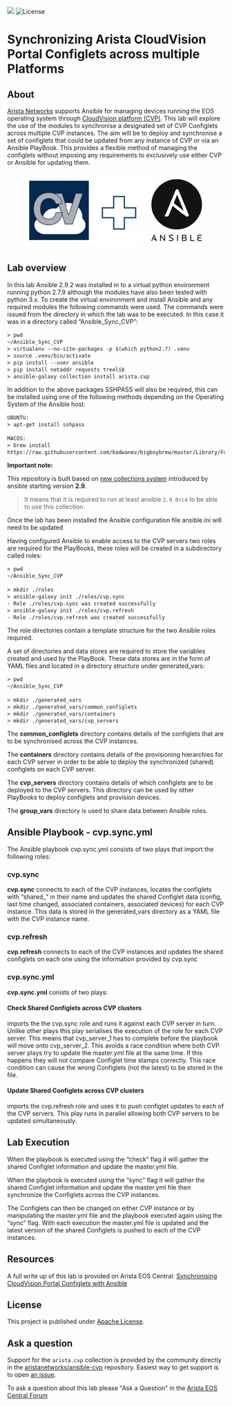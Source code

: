 ![](https://img.shields.io/badge/Arista-CVP%20Automation-blue) ![License](https://img.shields.io/github/license/aristanetworks/ansible-cvp)

# Synchronizing Arista CloudVision Portal Configlets across multiple Platforms

<!-- @import "[TOC]" {cmd="toc" depthFrom=1 depthTo=6 orderedList=false} -->

<!-- code_chunk_output -->

<!-- /code_chunk_output -->

## About

[Arista Networks](https://www.arista.com/) supports Ansible for managing devices running the EOS operating system through [CloudVision platform (CVP)](https://www.arista.com/en/products/eos/eos-cloudvision). This lab will explore the use of the modules to synchronise a designated set of CVP Configlets across multiple CVP instances.  The aim will be to deploy and synchronise a set of configlets that could be updated from any instance of CVP or via an Ansible PlayBook. This provides a flexible method of managing the configlets without imposing any requirements to exclusively use either CVP or Ansible for updating them.

<p align="center">
  <img src='docs/cv_ansible_logo.png' alt='Arista CloudVision and Ansible'/>
</p>

## Lab overview

In this lab Ansible 2.9.2 was installed in to a virtual python environment running python 2.7.9 although the modules have also been tested with python 3.x. To create the virtual environment and install Ansible and any required modules the following commands were used. The commands were issued from the directory in which the lab was to be executed. In this case it was in a directory called “Ansible_Sync_CVP”:

```shell
> pwd
~/Ansible_Sync_CVP
> virtualenv --no-site-packages -p $(which python2.7) .venv
> source .venv/bin/activate
> pip install --user ansible
> pip install netaddr requests treelib
> ansible-galaxy collection install arista.cvp
```
In addition to the above packages SSHPASS will also be required, this can be installed using one of the following methods depending on the Operating System of the Ansible host:

```shell
UBUNTU:
> apt-get install sshpass

MACOS:
> brew install https://raw.githubusercontent.com/kadwanev/bigboybrew/master/Library/Formula/sshpass.rb
```

__Important note:__

This repository is built based on [new collections system](https://docs.ansible.com/ansible/devel/dev_guide/developing_collections.html#developing-collections) introduced by ansible starting version __2.9__. 

> It means that it is required to run at least ansible `2.9.0rc4` to be able to use this collection.


Once the lab has been installed the Ansible configuration file ansible.ini will need to be updated

Having configured Ansible to enable access to the CVP servers two roles are required for the PlayBooks, these roles will be created in a subdirectory called roles:

```shell
> pwd
~/Ansible_Sync_CVP 

> mkdir ./roles
> ansible-galaxy init ./roles/cvp.sync
- Role ./roles/cvp.sync was created successfully
> ansible-galaxy init ./roles/cvp.refresh
- Role ./roles/cvp.refresh was created successfully
```
The role directories contain a template structure for the two Ansible roles required.

A set of directories and data stores are required to store the variables created and used by the PlayBook. These data stores are in the form of YAML files and located in a directory structure under generated_vars:

```shell
> pwd
~/Ansible_Sync_CVP 

> mkdir ./generated_vars
> mkdir ./generated_vars/common_configlets
> mkdir ./generated_vars/containers
> mkdir ./generated_vars/cvp_servers
```
The __common_configlets__ directory contains details of the configlets that are to be synchronised across the CVP instances.

The __containers__ directory contains details of the provisioning hierarchies for each CVP server in order to be able to deploy the synchronized (shared) configlets on each CVP server.

The __cvp_servers__ directory contains details of which configlets are to be deployed to the CVP servers. This directory can be used by other PlayBooks to deploy configlets and provision devices.

The __group_vars__ directory is used to share data between Ansible roles.

## Ansible Playbook - cvp.sync.yml

The Ansible playbook cvp.sync.yml consists of two plays that import the following roles:

### cvp.sync

  __cvp.sync__ connects to each of the CVP instances, locates the configlets with “shared_” in their name and updates the shared Configlet data (config, last time changed, associated containers, associated devices) for each CVP instance. This data is stored in the generated_vars directory as a YAML file with the CVP instance name.

### cvp.refresh

 __cvp.refresh__ connects to each of the CVP instances and updates the shared configlets on each one using the information provided by cvp.sync

### cvp.sync.yml

__cvp.sync.yml__ conists of two plays:

#### Check Shared Configlets across CVP clusters 
 imports the the cvp.sync role and runs it against each CVP server in turn. Unlike other plays this play serialises the execution of the role for each CVP server. This means that cvp_server_1 has to complete before the playbook will move onto cvp_server_2. This avoids a race condition where both CVP server plays try to update the master.yml file at the same time. If this happens they will not compare Configlet time stamps correctly. This race condition can cause the wrong Configlets (not the latest) to be stored in the file.

#### Update Shared Configlets across CVP clusters
 imports the cvp.refresh role and uses it to push configlet updates to each of the CVP servers. This play runs in parallel allowing both CVP servers to be updated simultaneously.

## Lab Execution

When the playbook is executed using the “check” flag it will gather the shared Configlet information and update the master.yml file.

When the playbook is executed using the “sync” flag it will gather the shared Configlet information and update the master.yml file then synchronize the Configlets across the CVP instances.

The Configlets can then be changed on either CVP instance or by manipulating the master.yml file and the playbook executed again using the “sync” flag. With each execution the master.yml file is updated and the latest version of the shared Configlets is pushed to each of the CVP instances.

## Resources

A full write up of this lab is provided on Arista EOS Central:
[Synchronising CloudVision Portal Configlets with Ansible](https://eos.arista.com/synchronising-cloudvision-portal-configlets-with-ansible/)


## License

This project is published under [Apache License](LICENSE).

## Ask a question

Support for the `arista.cvp` collection is provided by the community directly in the [aristanetworks/ansible-cvp](https://github.com/aristanetworks/ansible-cvp) repository. Easiest way to get support is to open [an issue](https://github.com/aristanetworks/ansible-cvp/issues).

To ask a question about this lab please "Ask a Question" in the [Arista EOS Central Forum](https://eos.arista.com/forum/)
